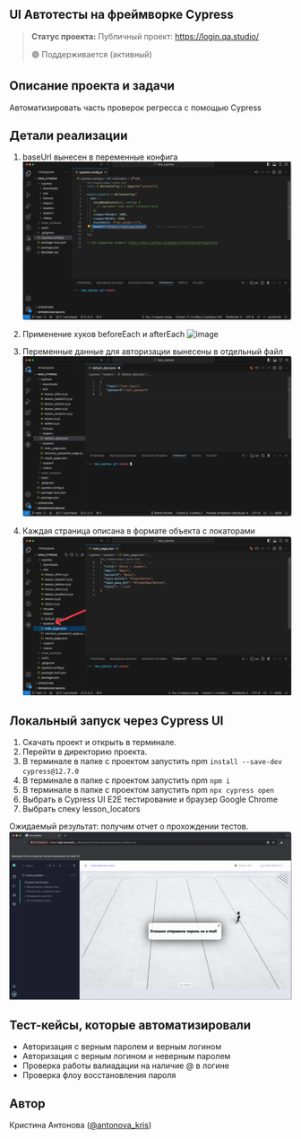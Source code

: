 <h2>UI Автотесты на фреймворке Cypress</h2>

> **Статус проекта:**
> Публичный проект: https://login.qa.studio/
> 
> 🟢 Поддерживается (активный) 

## Описание проекта и задачи
Автоматизировать часть проверок регресса с помощью Cypress
## Детали реализации

1. baseUrl вынесен в переменные конфига
![image](https://raw.githubusercontent.com/KristinaAQA/cypress.js/refs/heads/main/baseUrl.png)
2. Применение хуков beforeEach и afterEach
![image](https://raw.githubusercontent.com/KristinaAQA/cypress.js/refs/heads/main/beforeEach%20%20%D0%B8%20%20afterEach.png)

3. Переменные данные для авторизации вынесены в отдельный файл
![image](https://raw.githubusercontent.com/KristinaAQA/cypress.js/refs/heads/main/user_data.png)

4. Каждая страница описана в формате объекта с локаторами
![image](https://raw.githubusercontent.com/KristinaAQA/cypress.js/refs/heads/main/locators.png)

## Локальный запуск через Cypress UI
1. Скачать проект и открыть в терминале.
2. Перейти в директорию проекта.
3. В терминале в папке с проектом запустить npm `install --save-dev cypress@12.7.0`
4. В терминале в папке с проектом запустить npm `npm i`
5. В терминале в папке с проектом запустить npm `npx cypress open`
6. Выбрать в Cypress UI E2E тестирование и браузер Google Chrome
7. Выбрать спеку lesson_locators

Ожидаемый результат: получим отчет о прохождении тестов.
![image](https://raw.githubusercontent.com/KristinaAQA/cypress.js/refs/heads/main/cypress_UI.png)

## Тест-кейсы, которые автоматизировали
* Авторизация с верным паролем и верным логином
* Авторизация c верным логином и неверным паролем
* Проверка работы валиадации на наличие @ в логине
* Проверка флоу восстановления пароля



## Автор

 Кристина Антонова ([@antonova_kris](https://t.me/antonova_kris))
